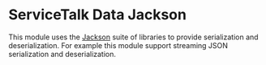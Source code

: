 # ServiceTalk Data Jackson

This module uses the [Jackson](https://github.com/FasterXML/jackson) suite of libraries to provide serialization and
deserialization. For example this module support streaming JSON serialization and deserialization.
